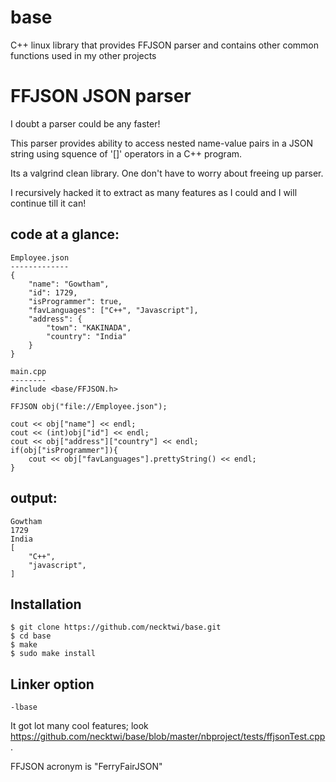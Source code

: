 base
====

C++ linux library that provides FFJSON parser and contains other common functions used in my other projects

FFJSON JSON parser
==================
I doubt a parser could be any faster!

This parser provides ability to access nested name-value pairs in a JSON string using squence of '[]' operators in a C++ program.

Its a valgrind clean library. One don't have to worry about freeing up parser.

I recursively hacked it to extract as many features as I could and I will continue till it can!

code at a glance:
-----------------
	Employee.json
	-------------
	{
		"name":	"Gowtham",
		"id": 1729,
		"isProgrammer":	true,
		"favLanguages":	["C++", "Javascript"],
		"address": {
			"town": "KAKINADA",
			"country": "India"
		}
	}
	
	main.cpp
	--------
	#include <base/FFJSON.h>

	FFJSON obj("file://Employee.json");
	
	cout << obj["name"] << endl;
	cout << (int)obj["id"] << endl;
	cout << obj["address"]["country"] << endl;
	if(obj["isProgrammer"]){
		cout << obj["favLanguages"].prettyString() << endl;
	}

output:
-------
	Gowtham
	1729
	India
	[
		"C++",
		"javascript",
	]

Installation
------------
	$ git clone https://github.com/necktwi/base.git
	$ cd base
	$ make
	$ sudo make install

Linker option
--------------
	-lbase
	
It got lot many cool features; look https://github.com/necktwi/base/blob/master/nbproject/tests/ffjsonTest.cpp.

FFJSON acronym is "FerryFairJSON"
